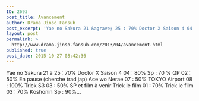 ```yaml
---
ID: 2693
post_title: Avancement
author: Drama Jinso Fansub
post_excerpt: 'Yae no Sakura 21 &agrave; 25 : 70% Doctor X Saison 4 04 : 80% Sp : 70 % QP 02 : 50% En pause (cherche trad jap) Ace wo Nerae 07 : 50% TOKYO Airport 08 : 100% Trick S3 03 : 50% SP et film &agrave; venir Trick le film 01 : 70% Trick le film 03 : 70% Koshonin Sp : 90%...'
layout: post
permalink: >
  http://www.drama-jinso-fansub.com/2013/04/avancement.html
published: true
post_date: 2015-10-27 08:42:36
---
```

Yae no Sakura 21 à 25 : 70% Doctor X Saison 4 04 : 80% Sp : 70 % QP 02 : 50% En pause (cherche trad jap) Ace wo Nerae 07 : 50% TOKYO Airport 08 : 100% Trick S3 03 : 50% SP et film à venir Trick le film 01 : 70% Trick le film 03 : 70% Koshonin Sp : 90%...